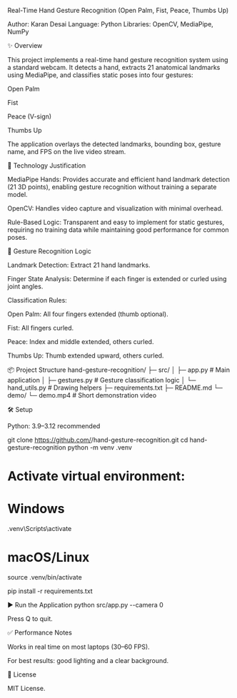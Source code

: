 Real-Time Hand Gesture Recognition (Open Palm, Fist, Peace, Thumbs Up)

Author: Karan Desai
Language: Python
Libraries: OpenCV, MediaPipe, NumPy

✨ Overview

This project implements a real-time hand gesture recognition system using a standard webcam. It detects a hand, extracts 21 anatomical landmarks using MediaPipe, and classifies static poses into four gestures:

Open Palm

Fist

Peace (V-sign)

Thumbs Up

The application overlays the detected landmarks, bounding box, gesture name, and FPS on the live video stream.

🧠 Technology Justification

MediaPipe Hands: Provides accurate and efficient hand landmark detection (21 3D points), enabling gesture recognition without training a separate model.

OpenCV: Handles video capture and visualization with minimal overhead.

Rule-Based Logic: Transparent and easy to implement for static gestures, requiring no training data while maintaining good performance for common poses.

🧩 Gesture Recognition Logic

Landmark Detection: Extract 21 hand landmarks.

Finger State Analysis: Determine if each finger is extended or curled using joint angles.

Classification Rules:

Open Palm: All four fingers extended (thumb optional).

Fist: All fingers curled.

Peace: Index and middle extended, others curled.

Thumbs Up: Thumb extended upward, others curled.

📦 Project Structure
hand-gesture-recognition/
├─ src/
│  ├─ app.py            # Main application
│  ├─ gestures.py       # Gesture classification logic
│  └─ hand_utils.py     # Drawing helpers
├─ requirements.txt
├─ README.md
└─ demo/
   └─ demo.mp4          # Short demonstration video

🛠️ Setup

Python: 3.9–3.12 recommended

git clone https://github.com/<your-handle>/hand-gesture-recognition.git
cd hand-gesture-recognition
python -m venv .venv
# Activate virtual environment:
# Windows
.venv\Scripts\activate
# macOS/Linux
source .venv/bin/activate

pip install -r requirements.txt

▶️ Run the Application
python src/app.py --camera 0


Press Q to quit.

✅ Performance Notes

Works in real time on most laptops (30–60 FPS).

For best results: good lighting and a clear background.

📜 License

MIT License.
